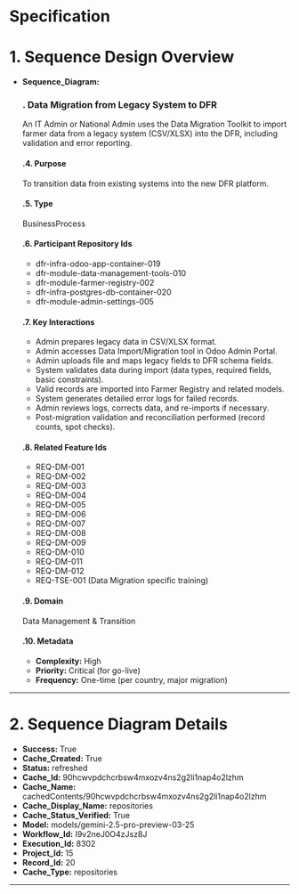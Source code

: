 # Specification

# 1. Sequence Design Overview

- **Sequence_Diagram:**
  ### . Data Migration from Legacy System to DFR
  An IT Admin or National Admin uses the Data Migration Toolkit to import farmer data from a legacy system (CSV/XLSX) into the DFR, including validation and error reporting.

  #### .4. Purpose
  To transition data from existing systems into the new DFR platform.

  #### .5. Type
  BusinessProcess

  #### .6. Participant Repository Ids
  
  - dfr-infra-odoo-app-container-019
  - dfr-module-data-management-tools-010
  - dfr-module-farmer-registry-002
  - dfr-infra-postgres-db-container-020
  - dfr-module-admin-settings-005
  
  #### .7. Key Interactions
  
  - Admin prepares legacy data in CSV/XLSX format.
  - Admin accesses Data Import/Migration tool in Odoo Admin Portal.
  - Admin uploads file and maps legacy fields to DFR schema fields.
  - System validates data during import (data types, required fields, basic constraints).
  - Valid records are imported into Farmer Registry and related models.
  - System generates detailed error logs for failed records.
  - Admin reviews logs, corrects data, and re-imports if necessary.
  - Post-migration validation and reconciliation performed (record counts, spot checks).
  
  #### .8. Related Feature Ids
  
  - REQ-DM-001
  - REQ-DM-002
  - REQ-DM-003
  - REQ-DM-004
  - REQ-DM-005
  - REQ-DM-006
  - REQ-DM-007
  - REQ-DM-008
  - REQ-DM-009
  - REQ-DM-010
  - REQ-DM-011
  - REQ-DM-012
  - REQ-TSE-001 (Data Migration specific training)
  
  #### .9. Domain
  Data Management & Transition

  #### .10. Metadata
  
  - **Complexity:** High
  - **Priority:** Critical (for go-live)
  - **Frequency:** One-time (per country, major migration)
  


---

# 2. Sequence Diagram Details

- **Success:** True
- **Cache_Created:** True
- **Status:** refreshed
- **Cache_Id:** 90hcwvpdchcrbsw4mxozv4ns2g2li1nap4o2lzhm
- **Cache_Name:** cachedContents/90hcwvpdchcrbsw4mxozv4ns2g2li1nap4o2lzhm
- **Cache_Display_Name:** repositories
- **Cache_Status_Verified:** True
- **Model:** models/gemini-2.5-pro-preview-03-25
- **Workflow_Id:** I9v2neJ0O4zJsz8J
- **Execution_Id:** 8302
- **Project_Id:** 15
- **Record_Id:** 20
- **Cache_Type:** repositories


---

